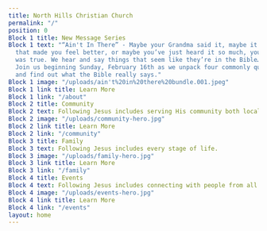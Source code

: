 ```yaml
---
title: North Hills Christian Church
permalink: "/"
position: 0
Block 1 title: New Message Series
Block 1 text: "“Ain't In There” - Maybe your Grandma said it, maybe it was advice
  that made you feel better, or maybe you’ve just heard it so much, you assumed it
  was true. We hear and say things that seem like they’re in the Bible… but are they?
  Join us beginning Sunday, February 16th as we unpack four commonly quoted statements
  and find out what the Bible really says."
Block 1 image: "/uploads/ain't%20in%20there%20bundle.001.jpeg"
Block 1 link title: Learn More
Block 1 link: "/about"
Block 2 title: Community
Block 2 text: Following Jesus includes serving His community both locally and globally.
Block 2 image: "/uploads/community-hero.jpg"
Block 2 link title: Learn More
Block 2 link: "/community"
Block 3 title: Family
Block 3 text: Following Jesus includes every stage of life.
Block 3 image: "/uploads/family-hero.jpg"
Block 3 link title: Learn More
Block 3 link: "/family"
Block 4 title: Events
Block 4 text: Following Jesus includes connecting with people from all walks of life.
Block 4 image: "/uploads/events-hero.jpg"
Block 4 link title: Learn More
Block 4 link: "/events"
layout: home
---
```



